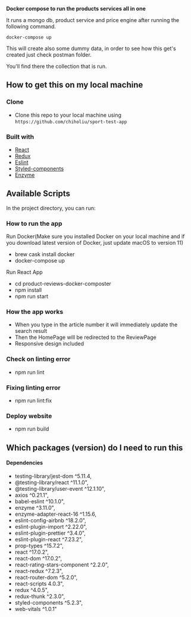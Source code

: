 **Docker compose to run the products services all in one**

It runs a mongo db, product service and price engine after running the following command.

`docker-compose up`

This will create also some dummy data, in order to see how this get's created just check postman folder.

You'll find there the collection that is run.

## How to get this on my local machine

### Clone

- Clone this repo to your local machine using `https://github.com/chiholiu/sport-test-app`

### Built with

- [React](https://reactjs.org/docs/getting-started.html)
- [Redux](https://redux.js.org/)
- [Eslint](https://eslint.org/)
- [Styled-components](https://styled-components.com/)
- [Enzyme](https://enzymejs.github.io/enzyme/)

## Available Scripts

In the project directory, you can run:

### How to run the app

Run Docker(Make sure you installed Docker on your local machine and if you download latest version of Docker, just update macOS to version 11)

- brew cask install docker
- docker-compose up

Run React App

- cd product-reviews-docker-composter
- npm install
- npm run start

### How the app works

- When you type in the article number it will immediately update the search result
- Then the HomePage will be redirected to the ReviewPage
- Responsive design included

### Check on linting error

- npm run lint

### Fixing linting error

- npm run lint:fix

### Deploy website

- npm run build

## Which packages (version) do I need to run this

#### Dependencies

- testing-library/jest-dom ^5.11.4,
- @testing-library/react ^11.1.0",
- @testing-library/user-event ^12.1.10",
- axios ^0.21.1",
- babel-eslint ^10.1.0",
- enzyme ^3.11.0",
- enzyme-adapter-react-16 ^1.15.6,
- eslint-config-airbnb ^18.2.0",
- eslint-plugin-import ^2.22.0",
- eslint-plugin-prettier ^3.4.0",
- eslint-plugin-react ^7.23.2",
- prop-types ^15.7.2",
- react ^17.0.2",
- react-dom ^17.0.2",
- react-rating-stars-component ^2.2.0",
- react-redux ^7.2.3",
- react-router-dom ^5.2.0",
- react-scripts 4.0.3",
- redux ^4.0.5",
- redux-thunk ^2.3.0",
- styled-components ^5.2.3",
- web-vitals ^1.0.1"
